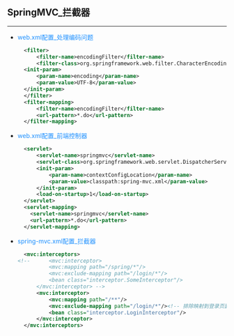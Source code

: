 ## SpringMVC_拦截器

<hr/>

+ <p style="color:#1E90FF;">web.xml配置_处理编码问题</p>

  ```xml
    <filter>
    	<filter-name>encodingFilter</filter-name>
    	<filter-class>org.springframework.web.filter.CharacterEncodingFilter</filter-class>
   	<init-param>
   		<param-name>encoding</param-name>
   		<param-value>UTF-8</param-value>
   	</init-param>
    </filter>
    <filter-mapping>
    	<filter-name>encodingFilter</filter-name>
    	<url-pattern>*.do</url-pattern>
    </filter-mapping>
  
  ```

+ <p style="color: #1E90FF;">web.xml配置_前端控制器</p>

  ```xml
    <servlet>
    	<servlet-name>springmvc</servlet-name>
    	<servlet-class>org.springframework.web.servlet.DispatcherServlet</servlet-class>
    	<init-param>
    		<param-name>contextConfigLocation</param-name>
    		<param-value>classpath:spring-mvc.xml</param-value>
    	</init-param>
    	<load-on-startup>1</load-on-startup>
    </servlet>
    <servlet-mapping>
      <servlet-name>springmvc</servlet-name>
      <url-pattern>*.do</url-pattern>
    </servlet-mapping>
  ```

+ <p style="color: #1E90FF">spring-mvc.xml配置_拦截器</p>

  ```xml
   	<mvc:interceptors>
  <!-- 		<mvc:interceptor>
  			<mvc:mapping path="/spring/*"/>
  			<mvc:exclude-mapping path="/login/*"/>
  			<bean class="interceptor.SomeInterceptor"/>
  		</mvc:interceptor> -->
  		<mvc:interceptor>
  			<mvc:mapping path="/**"/>
  			<mvc:exclude-mapping path="/login/*"/><!-- 排除映射到登录页面的情况 -->
  			<bean class="interceptor.LoginInterceptor"/>
  		</mvc:interceptor>
  	</mvc:interceptors>
  ```

  

